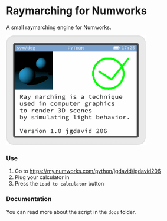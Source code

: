 # Raymarching for Numworks
A small raymarching engine for Numworks.

![Screenshot](docs/image.png)

### Use
1. Go to https://my.numworks.com/python/jgdavid/jgdavid206
2. Plug your calculator in
3. Press the `Load to calculator` button

### Documentation
You can read more about the script in the `docs` folder.
